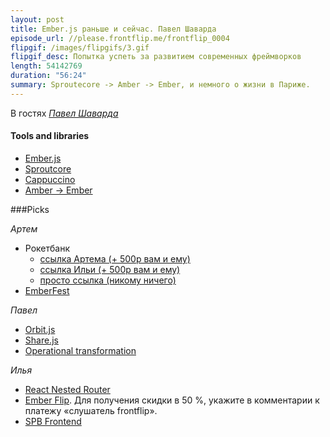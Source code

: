 ```yaml
---
layout: post
title: Ember.js раньше и сейчас. Павел Шаварда
episode_url: //please.frontflip.me/frontflip_0004
flipgif: /images/flipgifs/3.gif
flipgif_desc: Попытка успеть за развитием современных фреймворков
length: 54142769
duration: "56:24"
summary: Sproutecore -> Amber -> Ember, и немного о жизни в Париже.
---
```


В гостях [*Павел Шаварда*](https://twitter.com/tchak13)


#### Tools and libraries

* [Ember.js](http://emberjs.com/)
* [Sproutcore](http://sproutcore.com/)
* [Cappuccino](http://www.cappuccino-project.org/)
* [Amber → Ember](http://yehudakatz.com/2011/12/12/amber-js-formerly-sproutcore-2-0-is-now-ember-js/)

###Picks

*Артем*

- Рокетбанк
  - [ссылка Артема (+ 500р вам и ему)](https://rocketbank.ru/loves/artyom.suschev)
  - [ссылка Ильи (+ 500р вам и ему)](https://rocketbank.ru/loves/ilya.zayats)
  - [просто ссылка (никому ничего)](https://rocketbank.ru/)
- [EmberFest](https://emberfest.eu/)


*Павел*

 - [Orbit.js](github.com/orbitjs/orbit.js)
 - [Share.js](http://sharejs.org/)
 - [Operational transformation](http://en.wikipedia.org/wiki/Operational_transformation)

*Илья*

- [React Nested Router](https://github.com/rpflorence/react-nested-router/)
- [Ember Flip](http://flipme.co/).
  Для получения скидки в 50 %, укажите в комментарии к платежу «слушатель frontflip».   
- [SPB Frontend](https://plus.google.com/u/1/communities/104754387486747286577)
